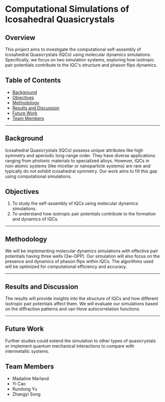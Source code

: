 # Computational Simulations of Icosahedral Quasicrystals

## Overview
This project aims to investigate the computational self-assembly of Icosahedral Quasicrystals (IQCs) using molecular dynamics simulations. Specifically, we focus on two simulation systems, exploring how isotropic pair potentials contribute to the IQC's structure and phason flips dynamics.

## Table of Contents
- [Background](#Background)
- [Objectives](#Objectives)
- [Methodology](#Methodology)
- [Results and Discussion](#Results-and-Discussion)
- [Future Work](#Future-Work)
- [Team Members](#Future-Work)

---

## Background

Icosahedral Quasicrystals (IQCs) possess unique attributes like high symmetry and aperiodic long-range order. They have diverse applications ranging from photonic materials to specialized alloys. However, IQCs in non-atomic systems (like micellar or nanoparticle systems) are rare and typically do not exhibit icosahedral symmetry. Our work aims to fill this gap using computational simulations.

## Objectives

1. To study the self-assembly of IQCs using molecular dynamics simulations.
2. To understand how isotropic pair potentials contribute to the formation and dynamics of IQCs.

---

## Methodology

We will be implementing molecular dynamics simulations with effective pair potentials having three wells (3w-OPP). Our simulation will also focus on the presence and dynamics of phason flips within IQCs. The algorithms used will be optimized for computational efficiency and accuracy.

---

## Results and Discussion

The results will provide insights into the structure of IQCs and how different isotropic pair potentials affect them. We will evaluate our simulations based on the diffraction patterns and van Hove autocorrelation functions.

---

## Future Work

Further studies could extend the simulation to other types of quasicrystals or implement quantum mechanical interactions to compare with intermetallic systems.

## Team Members

- Madaline Marland
- Yi Cao
- Rundong Yu
- Zhangyi Song